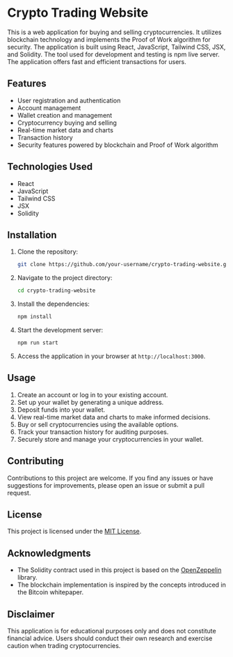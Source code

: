 # Crypto Trading Website

This is a web application for buying and selling cryptocurrencies. It utilizes blockchain technology and implements the Proof of Work algorithm for security. The application is built using React, JavaScript, Tailwind CSS, JSX, and Solidity. The tool used for development and testing is npm live server. The application offers fast and efficient transactions for users.

## Features

- User registration and authentication
- Account management
- Wallet creation and management
- Cryptocurrency buying and selling
- Real-time market data and charts
- Transaction history
- Security features powered by blockchain and Proof of Work algorithm

## Technologies Used

- React
- JavaScript
- Tailwind CSS
- JSX
- Solidity

## Installation

1. Clone the repository:

   ```bash
   git clone https://github.com/your-username/crypto-trading-website.git
   ```

2. Navigate to the project directory:

   ```bash
   cd crypto-trading-website
   ```

3. Install the dependencies:

   ```bash
   npm install
   ```

4. Start the development server:

   ```bash
   npm run start
   ```

5. Access the application in your browser at `http://localhost:3000`.

## Usage

1. Create an account or log in to your existing account.
2. Set up your wallet by generating a unique address.
3. Deposit funds into your wallet.
4. View real-time market data and charts to make informed decisions.
5. Buy or sell cryptocurrencies using the available options.
6. Track your transaction history for auditing purposes.
7. Securely store and manage your cryptocurrencies in your wallet.

## Contributing

Contributions to this project are welcome. If you find any issues or have suggestions for improvements, please open an issue or submit a pull request.

## License

This project is licensed under the [MIT License](LICENSE).

## Acknowledgments

- The Solidity contract used in this project is based on the [OpenZeppelin](https://openzeppelin.com/) library.
- The blockchain implementation is inspired by the concepts introduced in the Bitcoin whitepaper.

## Disclaimer

This application is for educational purposes only and does not constitute financial advice. Users should conduct their own research and exercise caution when trading cryptocurrencies.
